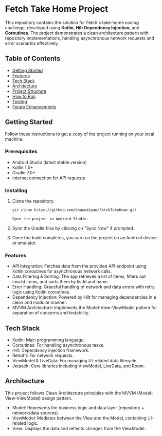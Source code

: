
# Fetch Take Home Project

This repository contains the solution for Fetch's take-home coding challenge, developed using **Kotlin**, **Hilt Dependency Injection**, and **Coroutines**. The project demonstrates a clean architecture pattern with repository implementations, handling asynchronous network requests and error scenarios effectively.

## Table of Contents
- [Getting Started](#getting-started)
- [Features](#features)
- [Tech Stack](#tech-stack)
- [Architecture](#architecture)
- [Project Structure](#project-structure)
- [How to Run](#how-to-run)
- [Testing](#testing)
- [Future Enhancements](#future-enhancements)

## Getting Started

Follow these instructions to get a copy of the project running on your local machine.

### Prerequisites

- Android Studio (latest stable version)
- Kotlin 1.5+
- Gradle 7.0+
- Internet connection for API requests

### Installing

1. Clone the repository:

   ```bash
   git clone https://github.com/bhaumikpan/FetchTakeHome.git

   Open the project in Android Studio.

2. Sync the Gradle files by clicking on "Sync Now" if prompted.

3. Once the build completes, you can run the project on an Android device or emulator.

### Features

- API Integration: Fetches data from the provided API endpoint using Kotlin coroutines for asynchronous network calls.
- Data Filtering & Sorting: The app retrieves a list of items, filters out invalid items, and sorts them by listId and name.
- Error Handling: Graceful handling of network and data errors with retry logic using Kotlin coroutines.
- Dependency Injection: Powered by Hilt for managing dependencies in a clean and modular manner.
- MVVM Architecture: Implements the Model-View-ViewModel pattern for separation of concerns and testability.


## Tech Stack

- Kotlin: Main programming language.
- Coroutines: For handling asynchronous tasks.
- Hilt: Dependency injection framework.
- Retrofit: For network requests.
- ViewModel & LiveData: For managing UI-related data lifecycle.
- Jetpack: Core libraries including ViewModel, LiveData, and Room.

## Architecture
This project follows Clean Architecture principles with the MVVM (Model-View-ViewModel) design pattern.

- Model: Represents the business logic and data layer (repository + network/data sources).
- ViewModel: Mediates between the View and the Model, containing UI-related logic.
- View: Displays the data and reflects changes from the ViewModel.


